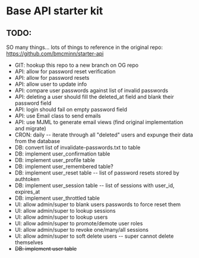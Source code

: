 # Base API starter kit


## TODO:

SO many things... lots of things to reference in the original repo: https://github.com/bmcminn/starter-api

- GIT: hookup this repo to a new branch on OG repo
- API: allow for password reset verification
- API: allow for password resets
- API: allow user to update info
- API: compare user passwords against list of invalid passwords
- API: deleting a user should fill the deleted_at field and blank their password field
- API: login should fail on empty password field
- API: use Email class to send emails
- API: use MJML to generate email views (find original implementation and migrate)
- CRON: daily -- iterate through all "deleted" users and expunge their data from the database
- DB: convert list of invalidate-passwords.txt to table
- DB: implement user_confirmation table
- DB: implement user_profile table
- DB: implement user_remembered table?
- DB: implement user_reset table -- list of password resets stored by authtoken
- DB: implement user_session table -- list of sessions with user\_id, expires\_at
- DB: implement user_throttled table
- UI: allow admin/super to blank users passwords to force reset them
- UI: allow admin/super to lookup sessions
- UI: allow admin/super to lookup users
- UI: allow admin/super to promote/demote user roles
- UI: allow admin/super to revoke one/many/all sessions
- UI: allow admin/super to soft delete users -- super cannot delete themselves
- ~~DB: implement user table~~
